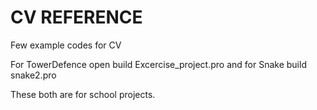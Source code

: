 # CV REFERENCE
Few example codes for CV

For TowerDefence open build Excercise_project.pro
and for Snake build snake2.pro

These both are for school projects.
